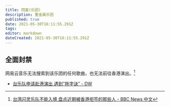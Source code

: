 ```yaml
---
title: 閃靈(乐团)
description: 重金属乐团
published: true
date: 2021-05-30T16:11:55.291Z
tags: 
editor: markdown
dateCreated: 2021-05-30T16:11:55.291Z
---
```


## 全面封禁

网易云音乐无法搜索到该乐团的任何歌曲，也无法前往香港演出。[^sh]

[^sh]: [台湾闪灵乐队不能入境 盘点近期被香港拒签的那些人 - BBC News 中文](https://web.archive.org/web/20200807043440/https://www.bbc.com/zhongwen/simp/chinese-news-46660313)

+ [台乐队申请赴港演出 遇到″拖字诀″ - DW](https://web.archive.org/web/20210526050542/https://www.dw.com/zh/台乐队申请赴港演出-遇到拖字诀/a-46840847)

